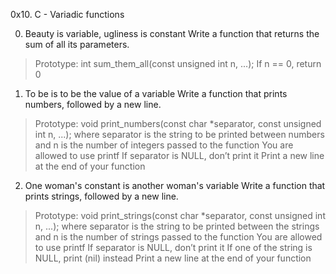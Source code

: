 0x10. C - Variadic functions 

0. Beauty is variable, ugliness is constant  Write a function that returns the sum of all its parameters.
>Prototype: int sum_them_all(const unsigned int n, ...);
>If n == 0, return 0

1. To be is to be the value of a variable  Write a function that prints numbers, followed by a new line.
>Prototype: void print_numbers(const char *separator, const unsigned int n, ...);
>where separator is the string to be printed between numbers
>and n is the number of integers passed to the function
>You are allowed to use printf
>If separator is NULL, don’t print it
>Print a new line at the end of your function

2. One woman's constant is another woman's variable  Write a function that prints strings, followed by a new line.
>Prototype: void print_strings(const char *separator, const unsigned int n, ...);
>where separator is the string to be printed between the strings
>and n is the number of strings passed to the function
>You are allowed to use printf
>If separator is NULL, don’t print it
>If one of the string is NULL, print (nil) instead
>Print a new line at the end of your function


